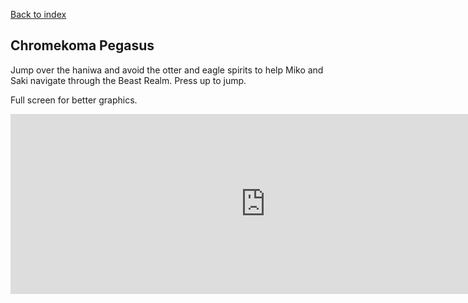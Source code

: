 <a href="master/index.html">Back to index</a>

## Chromekoma Pegasus

Jump over the haniwa and avoid the otter and eagle spirits to help Miko and Saki navigate through the Beast Realm. Press up to jump.

Full screen for better graphics.

<iframe src="https://itch.io/embed-upload/1856002?color=333333" allowfullscreen="" width="816" height="288" frameborder="0"><a href="https://kateten.itch.io/chromekomapegasus">Play ChromekomaPegasus on itch.io</a></iframe>
